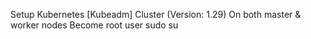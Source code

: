 Setup Kubernetes [Kubeadm] Cluster (Version: 1.29)
On both master & worker nodes
Become root user
sudo su
